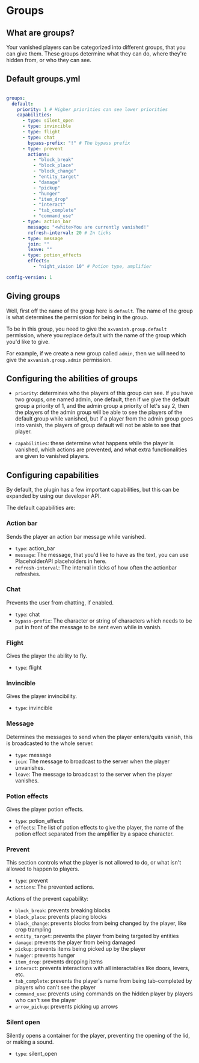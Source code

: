 # Groups

## What are groups?

Your vanished players can be categorized into different groups, that you can give them.
These groups determine what they can do, where they're hidden from, or who they can see.

## Default groups.yml

```yaml

groups:
  default:
    priority: 1 # Higher priorities can see lower priorities
    capabilities:
      - type: silent_open
      - type: invincible
      - type: flight
      - type: chat
        bypass-prefix: "!" # The bypass prefix
      - type: prevent
        actions:
          - "block_break"
          - "block_place"
          - "block_change"
          - "entity_target"
          - "damage"
          - "pickup"
          - "hunger"
          - "item_drop"
          - "interact"
          - "tab_complete"
          - "command_use"
      - type: action_bar
        message: "<white>You are currently vanished!"
        refresh-interval: 20 # In ticks
      - type: message
        join: ""
        leave: ""
      - type: potion_effects
        effects:
          - "night_vision 10" # Potion type, amplifier

config-version: 1
```

## Giving groups

Well, first off the name of the group here is `default`. The name of the group is what determines the permission
for being in the group.

To be in this group, you need to give the `axvanish.group.default` permission, where you replace default
with the name of the group which you'd like to give.

For example, if we create a new group called `admin`, then we will need to give the `axvanish.group.admin` permission.

## Configuring the abilities of groups

- `priority`: determines who the players of this group can see. If you have two groups, one named admin, one default,
  then if we give the default group a priority of 1, and the admin group a priority of let's say 2, then the players of
  the admin group will be able to see the players of the default group while vanished, but if a player from the admin
  group goes into vanish, the players of group default will not be able to see that player.

- `capabilities`: these determine what happens while the player is vanished, which actions are prevented, and what extra
  functionalities are given to vanished players.

## Configuring capabilities
By default, the plugin has a few important capabilities, but this can be expanded by using our developer API.

The default capabilities are:
### Action bar
Sends the player an action bar message while vanished.

- `type`: action_bar
- `message`: The message, that you'd like to have as the text, you can use PlaceholderAPI placeholders in here.
- `refresh-interval`: The interval in ticks of how often the actionbar refreshes.

### Chat
Prevents the user from chatting, if enabled.

- `type`: chat
- `bypass-prefix`: The character or string of characters which needs to be put in front of the message to be sent even while in vanish.

### Flight
Gives the player the ability to fly.

- `type`: flight


### Invincible
Gives the player invincibility.

- `type`: invincible

### Message
Determines the messages to send when the player enters/quits vanish, this is broadcasted to the whole server.

- `type`: message
- `join`: The message to broadcast to the server when the player unvanishes.
- `leave`: The message to broadcast to the server when the player vanishes.

### Potion effects
Gives the player potion effects.

- `type`: potion_effects
- `effects`: The list of potion effects to give the player, the name of the potion effect separated from the amplifier by a space character.

### Prevent
This section controls what the player is not allowed to do, or what isn't allowed to happen to players.

- `type`: prevent
- `actions`: The prevented actions.

Actions of the prevent capability:
- `block_break`: prevents breaking blocks
- `block_place`: prevents placing blocks
- `block_change`: prevents blocks from being changed by the player, like crop trampling
- `entity_target`: prevents the player from being targeted by entities
- `damage`: prevents the player from being damaged
- `pickup`: prevents items being picked up by the player
- `hunger`: prevents hunger
- `item_drop`: prevents dropping items
- `interact`: prevents interactions with all interactables like doors, levers, etc.
- `tab_complete`: prevents the player's name from being tab-completed by players who can't see the player
- `command_use`: prevents using commands on the hidden player by players who can't see the player
- `arrow_pickup`: prevents picking up arrows

### Silent open
Silently opens a container for the player, preventing the opening of the lid, or making a sound.

- `type`: silent_open
